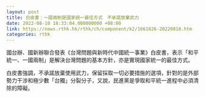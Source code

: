 ```yaml
---
layout: post
title: 白皮書：一國兩制是國家統一最佳方式　不承諾放棄武力
date: 2022-08-10 18:33:04.000000000 +08:00
link: https://news.rthk.hk/rthk/ch/component/k2/1661826-20220810.htm
categories: rthk
---
```


國台辦、國新辦聯合發表《台灣問題與新時代中國統一事業》白皮書，表示「和平統一、一國兩制」是解決台灣問題的基本方針，亦是實現國家統一的最佳方式。

白皮書強調，不承諾放棄使用武力，保留採取一切必要措施的選項，針對的是外部勢力干涉和極少數「台獨」分裂分子，又說，民進黨是爭取和平統一進程中必須清除的障礙。

